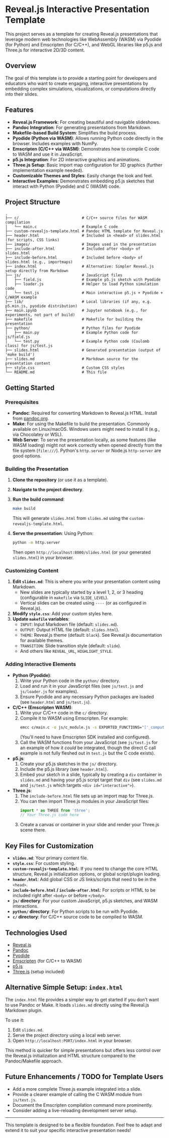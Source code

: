 # Reveal.js Interactive Presentation Template

This project serves as a template for creating Reveal.js presentations that leverage modern web technologies like WebAssembly (WASM) via Pyodide (for Python) and Emscripten (for C/C++), and WebGL libraries like p5.js and Three.js for interactive 2D/3D content.

## Overview

The goal of this template is to provide a starting point for developers and educators who want to create engaging, interactive presentations by embedding complex simulations, visualizations, or computations directly into their slides.

## Features

*   **Reveal.js Framework**: For creating beautiful and navigable slideshows.
*   **Pandoc Integration**: For generating presentations from Markdown.
*   **Makefile-based Build System**: Simplifies the build process.
*   **Pyodide (Python via WASM)**: Allows running Python code directly in the browser. Includes examples with NumPy.
*   **Emscripten (C/C++ via WASM)**: Demonstrates how to compile C code to WASM and use it in JavaScript.
*   **p5.js Integration**: For 2D interactive graphics and animations.
*   **Three.js Setup**: Basic import map configuration for 3D graphics (further implementation example needed).
*   **Customizable Themes and Styles**: Easily change the look and feel.
*   **Interactive Examples**: Demonstrates embedding p5.js sketches that interact with Python (Pyodide) and C (WASM) code.

## Project Structure

```
.
├── c/                            # C/C++ source files for WASM compilation
│   └── main.c                    # Example C code
├── custom-revealjs-template.html # Pandoc HTML template for Reveal.js
├── header.html                   # Included in <head> of slides.html (for scripts, CSS links)
├── images/                       # Images used in the presentation
├── include-after.html            # Included after <body> of slides.html
├── include-before.html           # Included before <body> of slides.html (e.g., importmaps)
├── index.html                    # Alternative: Simpler Reveal.js setup directly from Markdown
├── js/                           # JavaScript files
│   ├── field.js                  # Example p5.js sketch with Pyodide
│   ├── loader.js                 # Helper to load Python simulation code
│   └── test.js                   # Main interactive p5.js + Pyodide + C/WASM example
├── lib/                          # Local libraries (if any, e.g. p5.min.js, pyodide distribution)
├── main.ipynb                    # Jupyter notebook (e.g., for experiments, not part of build)
├── makefile                      # Makefile for building the presentation
├── python/                       # Python files for Pyodide
│   ├── main.py                   # Example Python code for js/field.js
│   └── test.py                   # Example Python code (Coulomb class) for js/test.js
├── slides.html                   # Generated presentation (output of 'make build')
├── slides.md                     # Markdown source for the presentation content
├── style.css                     # Custom CSS styles
└── README.md                     # This file
```

## Getting Started

### Prerequisites

*   **Pandoc**: Required for converting Markdown to Reveal.js HTML. Install from [pandoc.org](https://pandoc.org/installing.html).
*   **Make**: For using the Makefile to build the presentation. Commonly available on Linux/macOS. Windows users might need to install it (e.g., via Chocolatey or WSL).
*   **Web Server**: To serve the presentation locally, as some features (like WASM loading) might not work correctly when opened directly from the file system (`file:///`). Python's `http.server` or Node.js `http-server` are good options.

### Building the Presentation

1.  **Clone the repository** (or use it as a template).
2.  **Navigate to the project directory**.
3.  **Run the build command**:
    ```bash
    make build
    ```
    This will generate `slides.html` from `slides.md` using the `custom-revealjs-template.html`.

4.  **Serve the presentation**:
    Using Python:
    ```bash
    python -m http.server
    ```
    Then open `http://localhost:8000/slides.html` (or your generated `slides.html`) in your browser.

### Customizing Content

1.  **Edit `slides.md`**: This is where you write your presentation content using Markdown.
    *   New slides are typically started by a level 1, 2, or 3 heading (configurable in `makefile` via `SLIDE_LEVEL`).
    *   Vertical slides can be created using `----` (or as configured in Reveal.js).
2.  **Modify `style.css`**: Add your custom styles here.
3.  **Update `makefile` variables**:
    *   `INPUT`: Input Markdown file (default: `slides.md`).
    *   `OUTPUT`: Output HTML file (default: `slides.html`).
    *   `THEME`: Reveal.js theme (default: `black`). See Reveal.js documentation for available themes.
    *   `TRANSITION`: Slide transition style (default: `slide`).
    *   And others like `REVEAL_URL`, `HIGHLIGHT_STYLE`.

### Adding Interactive Elements

*   **Python (Pyodide)**:
    1.  Write your Python code in the `python/` directory.
    2.  Load and run it in your JavaScript files (see `js/test.js` and `js/loader.js` for examples).
    3.  Ensure Pyodide and any necessary Python packages are loaded (see `header.html` and `js/test.js`).
*   **C/C++ (Emscripten WASM)**:
    1.  Write your C/C++ code in the `c/` directory.
    2.  Compile it to WASM using Emscripten. For example:
        ```bash
        emcc c/main.c -o js/c_module.js -s EXPORTED_FUNCTIONS="['_compute_field', '_set_charges']" -s EXPORTED_RUNTIME_METHODS="['ccall', 'cwrap']"
        ```
        (You'll need to have Emscripten SDK installed and configured).
    3.  Call the WASM functions from your JavaScript (see `js/test.js` for an example of how it *could* be integrated, though the direct C call example is not fully fleshed out in `test.js` but the C code exists).
*   **p5.js**:
    1.  Create your p5.js sketches in the `js/` directory.
    2.  Include the p5.js library (see `header.html`).
    3.  Embed your sketch in a slide, typically by creating a `div` container in `slides.md` and having your p5.js script target that `div` (see `slides.md` and `js/test.js` which targets `<div id="interactive">`).
*   **Three.js**:
    1.  The `include-before.html` file sets up an import map for Three.js.
    2.  You can then import Three.js modules in your JavaScript files:
        ```javascript
        import * as THREE from 'three';
        // Your Three.js code here
        ```
    3.  Create a canvas or container in your slide and render your Three.js scene there.

## Key Files for Customization

*   **`slides.md`**: Your primary content file.
*   **`style.css`**: For custom styling.
*   **`custom-revealjs-template.html`**: If you need to change the core HTML structure, Reveal.js initialization options, or global script/plugin loading.
*   **`header.html`**: Add global CSS or JS links/scripts that need to be in the `<head>`.
*   **`include-before.html` / `include-after.html`**: For scripts or HTML to be included right after `<body>` or before `</body>`.
*   **`js/` directory**: For your custom JavaScript, p5.js sketches, and WASM interactions.
*   **`python/` directory**: For Python scripts to be run with Pyodide.
*   **`c/` directory**: For C/C++ source code to be compiled to WASM.

## Technologies Used

*   [Reveal.js](https://revealjs.com/)
*   [Pandoc](https://pandoc.org/)
*   [Pyodide](https://pyodide.org/)
*   [Emscripten](https://emscripten.org/) (for C/C++ to WASM)
*   [p5.js](https://p5js.org/)
*   [Three.js](https://threejs.org/) (setup included)

## Alternative Simple Setup: `index.html`

The `index.html` file provides a simpler way to get started if you don't want to use Pandoc or Make. It loads `slides.md` directly using the Reveal.js Markdown plugin.

To use it:
1.  Edit `slides.md`.
2.  Serve the project directory using a local web server.
3.  Open `http://localhost:PORT/index.html` in your browser.

This method is quicker for simple presentations but offers less control over the Reveal.js initialization and HTML structure compared to the Pandoc/Makefile approach.

## Future Enhancements / TODO for Template Users

*   Add a more complete Three.js example integrated into a slide.
*   Provide a clearer example of calling the C WASM module from `js/test.js`.
*   Document the Emscripten compilation command more prominently.
*   Consider adding a live-reloading development server setup.

---

This template is designed to be a flexible foundation. Feel free to adapt and extend it to suit your specific interactive presentation needs!
